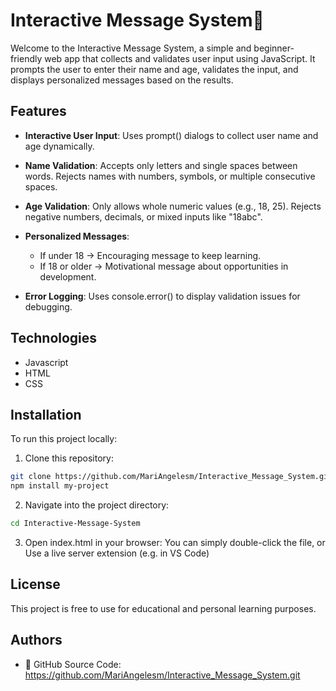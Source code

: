 # Interactive Message System📘

Welcome to the Interactive Message System, a simple and beginner-friendly web app that collects and validates user input using JavaScript. It prompts the user to enter their name and age, validates the input, and displays personalized messages based on the results.


## Features

* **Interactive User Input**: Uses prompt() dialogs to collect user name and age dynamically.
* **Name Validation**: Accepts only letters and single spaces between words. Rejects names with numbers, symbols, or multiple consecutive spaces.
 * **Age Validation**: Only allows whole numeric values (e.g., 18, 25). Rejects negative numbers, decimals, or mixed inputs like "18abc".
* **Personalized Messages**:

    * If under 18 → Encouraging message to keep learning.
    * If 18 or older → Motivational message about opportunities in development.

* **Error Logging**:
Uses console.error() to display validation issues for debugging.

## Technologies
 
* Javascript
* HTML
* CSS

## Installation

To run this project locally:

1. Clone this repository:
```bash
git clone https://github.com/MariAngelesm/Interactive_Message_System.git
npm install my-project
```
2. Navigate into the project directory:
```bash
cd Interactive-Message-System
```
3. Open index.html in your browser:
You can simply double-click the file, or
Use a live server extension (e.g. in VS Code)


## License

This project is free to use for educational and personal learning purposes.


## Authors

- 🔗 GitHub Source Code: 
https://github.com/MariAngelesm/Interactive_Message_System.git
